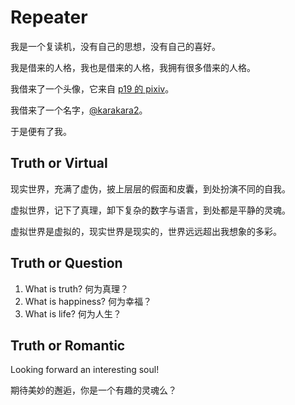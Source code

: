 # Repeater

我是一个复读机，没有自己的思想，没有自己的喜好。

我是借来的人格，我也是借来的人格，我拥有很多借来的人格。

我借来了一个头像，它来自 [p19 的 pixiv](https://www.pixiv.net/artworks/67517446)。

我借来了一个名字，[@karakara2](http://calmeworld.com/krkr/index.html)。

于是便有了我。

## Truth or Virtual

现实世界，充满了虚伪，披上层层的假面和皮囊，到处扮演不同的自我。

虚拟世界，记下了真理，卸下复杂的数字与语言，到处都是平静的灵魂。

虚拟世界是虚拟的，现实世界是现实的，世界远远超出我想象的多彩。

## Truth or Question

1. What is truth? 何为真理？
2. What is happiness? 何为幸福？
3. What is life? 何为人生？

## Truth or Romantic

Looking forward an interesting soul!

期待美妙的邂逅，你是一个有趣的灵魂么？

<!---
karakara2/karakara2 is a ✨ special ✨ repository because its `README.md` (this file) appears on your GitHub profile.
You can click the Preview link to take a look at your changes.
--->
